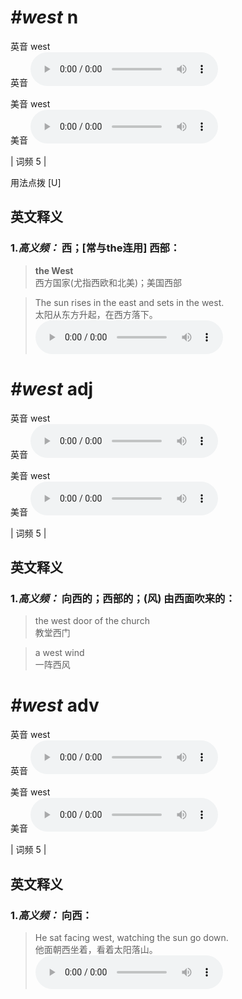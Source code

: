 # ***\#west*** n
英音 west  
英音
<audio src="./media/west-B.aac" controls="controls"></audio>

美音 west  
美音
<audio src="./media/west.aac" controls="controls"></audio>



| 词频 5 |  

用法点拨  [U]

英文释义
---
### 1.*高义频：* **西；[常与the连用] 西部：**  

 > **the West**  
 > 西方国家(尤指西欧和北美)；美国西部    

 > The sun rises in the east and sets in the west.  
 > 太阳从东方升起，在西方落下。    
<audio src="./media/1-west.aac" controls="controls"></audio>


# ***\#west*** adj
英音 west  
英音
<audio src="./media/west-B.aac" controls="controls"></audio>

美音 west  
美音
<audio src="./media/west.aac" controls="controls"></audio>



| 词频 5 |  

英文释义
---
### 1.*高义频：* **向西的；西部的；(风) 由西面吹来的：**  

 > the west door of the church  
 > 教堂西门    

 > a west wind  
 > 一阵西风    


# ***\#west*** adv
英音 west  
英音
<audio src="./media/west-B.aac" controls="controls"></audio>

美音 west  
美音
<audio src="./media/west.aac" controls="controls"></audio>



| 词频 5 |  

英文释义
---
### 1.*高义频：* **向西：**  

 > He sat facing west, watching the sun go down.  
 > 他面朝西坐着，看着太阳落山。    
<audio src="./media/2-west.aac" controls="controls"></audio>


